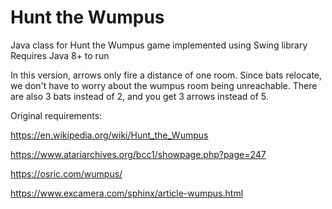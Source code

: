 # Hunt the Wumpus
Java class for Hunt the Wumpus game implemented using Swing library
Requires Java 8+ to run

In this version, arrows only fire a distance of one room. Since bats relocate, we don't have to worry about the wumpus room being unreachable.
There are also 3 bats instead of 2, and you get 3 arrows instead of 5.

Original requirements:

https://en.wikipedia.org/wiki/Hunt_the_Wumpus

https://www.atariarchives.org/bcc1/showpage.php?page=247

https://osric.com/wumpus/

https://www.excamera.com/sphinx/article-wumpus.html
